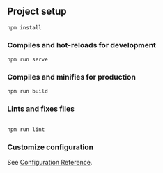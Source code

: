 ## Project setup

```
npm install
```

### Compiles and hot-reloads for development

```
npm run serve
```

### Compiles and minifies for production

```
npm run build
```

### Lints and fixes files

```

npm run lint
```

### Customize configuration

See [Configuration Reference](https://cli.vuejs.org/config/).
